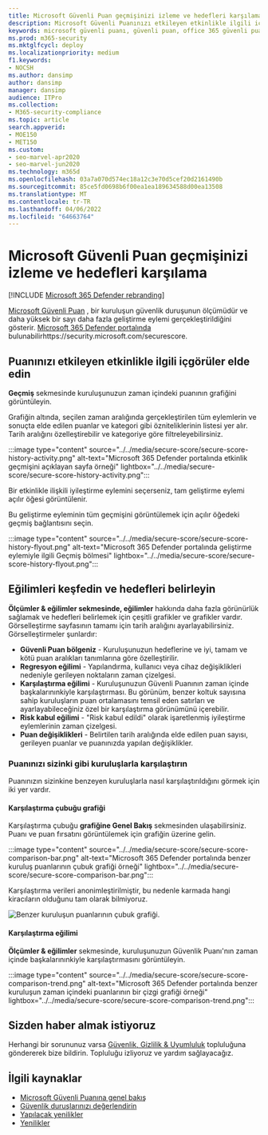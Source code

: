 ```yaml
---
title: Microsoft Güvenli Puan geçmişinizi izleme ve hedefleri karşılama
description: Microsoft Güvenli Puanınızı etkileyen etkinlikle ilgili içgörüler elde edin. Eğilimleri keşfedin ve hedefleri belirleyin.
keywords: microsoft güvenli puanı, güvenli puan, office 365 güvenli puanı, microsoft güvenlik puanı, Microsoft 365 Defender portalı, iyileştirme eylemleri
ms.prod: m365-security
ms.mktglfcycl: deploy
ms.localizationpriority: medium
f1.keywords:
- NOCSH
ms.author: dansimp
author: dansimp
manager: dansimp
audience: ITPro
ms.collection:
- M365-security-compliance
ms.topic: article
search.appverid:
- MOE150
- MET150
ms.custom:
- seo-marvel-apr2020
- seo-marvel-jun2020
ms.technology: m365d
ms.openlocfilehash: 03a7a070d574ec18a12c3e70d5cef20d2161490b
ms.sourcegitcommit: 85ce5fd0698b6f00ea1ea189634588d00ea13508
ms.translationtype: MT
ms.contentlocale: tr-TR
ms.lasthandoff: 04/06/2022
ms.locfileid: "64663764"
---
```

# <a name="track-your-microsoft-secure-score-history-and-meet-goals"></a>Microsoft Güvenli Puan geçmişinizi izleme ve hedefleri karşılama

[!INCLUDE [Microsoft 365 Defender rebranding](../includes/microsoft-defender.md)]

[Microsoft Güvenli Puan](microsoft-secure-score.md) , bir kuruluşun güvenlik duruşunun ölçümüdür ve daha yüksek bir sayı daha fazla geliştirme eylemi gerçekleştirildiğini gösterir. [Microsoft 365 Defender portalında](microsoft-365-defender.md#the-microsoft-365-defender-portal) bulunabilirhttps://security.microsoft.com/securescore.

## <a name="gain-insights-into-activity-that-has-affected-your-score"></a>Puanınızı etkileyen etkinlikle ilgili içgörüler elde edin

**Geçmiş** sekmesinde kuruluşunuzun zaman içindeki puanının grafiğini görüntüleyin.

Grafiğin altında, seçilen zaman aralığında gerçekleştirilen tüm eylemlerin ve sonuçta elde edilen puanlar ve kategori gibi özniteliklerinin listesi yer alır. Tarih aralığını özelleştirebilir ve kategoriye göre filtreleyebilirsiniz.

:::image type="content" source="../../media/secure-score/secure-score-history-activity.png" alt-text="Microsoft 365 Defender portalında etkinlik geçmişini açıklayan sayfa örneği" lightbox="../../media/secure-score/secure-score-history-activity.png":::

Bir etkinlikle ilişkili iyileştirme eylemini seçerseniz, tam geliştirme eylemi açılır öğesi görüntülenir.

Bu geliştirme eyleminin tüm geçmişini görüntülemek için açılır öğedeki geçmiş bağlantısını seçin.

:::image type="content" source="../../media/secure-score/secure-score-history-flyout.png" alt-text="Microsoft 365 Defender portalında geliştirme eylemiyle ilgili Geçmiş bölmesi" lightbox="../../media/secure-score/secure-score-history-flyout.png":::

## <a name="discover-trends-and-set-goals"></a>Eğilimleri keşfedin ve hedefleri belirleyin

**Ölçümler & eğilimler sekmesinde, eğilimler** hakkında daha fazla görünürlük sağlamak ve hedefleri belirlemek için çeşitli grafikler ve grafikler vardır. Görselleştirme sayfasının tamamı için tarih aralığını ayarlayabilirsiniz. Görselleştirmeler şunlardır:

* **Güvenli Puan bölgeniz** - Kuruluşunuzun hedeflerine ve iyi, tamam ve kötü puan aralıkları tanımlarına göre özelleştirilir.
* **Regresyon eğilimi** - Yapılandırma, kullanıcı veya cihaz değişiklikleri nedeniyle gerileyen noktaların zaman çizelgesi.  
* **Karşılaştırma eğilimi** - Kuruluşunuzun Güvenli Puanının zaman içinde başkalarınınkiyle karşılaştırması. Bu görünüm, benzer koltuk sayısına sahip kuruluşların puan ortalamasını temsil eden satırları ve ayarlayabileceğiniz özel bir karşılaştırma görünümünü içerebilir.
* **Risk kabul eğilimi** - "Risk kabul edildi" olarak işaretlenmiş iyileştirme eylemlerinin zaman çizelgesi.
* **Puan değişiklikleri** - Belirtilen tarih aralığında elde edilen puan sayısı, gerileyen puanlar ve puanınızda yapılan değişiklikler.

### <a name="compare-your-score-to-organizations-like-yours"></a>Puanınızı sizinki gibi kuruluşlarla karşılaştırın

Puanınızın sizinkine benzeyen kuruluşlarla nasıl karşılaştırıldığını görmek için iki yer vardır.

#### <a name="comparison-bar-chart"></a>Karşılaştırma çubuğu grafiği

Karşılaştırma çubuğu **grafiğine Genel Bakış** sekmesinden ulaşabilirsiniz. Puanı ve puan fırsatını görüntülemek için grafiğin üzerine gelin. 

:::image type="content" source="../../media/secure-score/secure-score-comparison-bar.png" alt-text="Microsoft 365 Defender portalında benzer kuruluş puanlarının çubuk grafiği örneği" lightbox="../../media/secure-score/secure-score-comparison-bar.png":::

Karşılaştırma verileri anonimleştirilmiştir, bu nedenle karmada hangi kiracıların olduğunu tam olarak bilmiyoruz.

![Benzer kuruluşun puanlarının çubuk grafiği.](../../media/secure-score/secure-score-comparison-screenshot.png)

#### <a name="comparison-trend"></a>Karşılaştırma eğilimi

**Ölçümler & eğilimler** sekmesinde, kuruluşunuzun Güvenlik Puanı'nın zaman içinde başkalarınınkiyle karşılaştırmasını görüntüleyin.

:::image type="content" source="../../media/secure-score/secure-score-comparison-trend.png" alt-text="Microsoft 365 Defender portalında benzer kuruluşun zaman içindeki puanlarının bir çizgi grafiği örneği" lightbox="../../media/secure-score/secure-score-comparison-trend.png":::

## <a name="we-want-to-hear-from-you"></a>Sizden haber almak istiyoruz

Herhangi bir sorununuz varsa [Güvenlik, Gizlilik & Uyumluluk](https://techcommunity.microsoft.com/t5/Security-Privacy-Compliance/bd-p/security_privacy) topluluğuna göndererek bize bildirin. Topluluğu izliyoruz ve yardım sağlayacağız.

## <a name="related-resources"></a>İlgili kaynaklar

- [Microsoft Güvenli Puanına genel bakış](microsoft-secure-score.md)
- [Güvenlik duruşlarınızı değerlendirin](microsoft-secure-score-improvement-actions.md)
- [Yapılacak yenilikler](microsoft-secure-score-whats-coming.md)
- [Yenilikler](microsoft-secure-score-whats-new.md)
